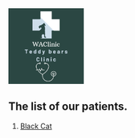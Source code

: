 <img src="image.md/WAClinic.png" width="150">

## The list of our patients.

1. [Black Cat](patients.md/BlackCat.md)
